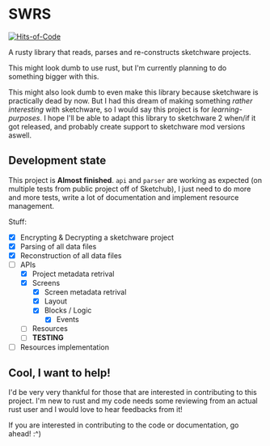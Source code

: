 # SWRS
[![Hits-of-Code](https://hitsofcode.com/github/iyxan23/swrs?branch=main)](https://hitsofcode.com/github/iyxan23/swrs/view?branch=main)

A rusty library that reads, parses and re-constructs sketchware projects.

This might look dumb to use rust, but I'm currently planning to do something bigger with this.

This might also look dumb to even make this library because sketchware is practically dead by now. But I had this dream of making something _rather interesting_ with sketchware, so I would say this project is for _learning-purposes_. I hope I'll be able to adapt this library to sketchware 2 when/if it got released, and probably create support to sketchware mod versions aswell.

## Development state
This project is **Almost finished**. `api` and `parser` are working as expected (on multiple tests from public project off of Sketchub), I just need to do more and more tests, write a lot of documentation and implement resource management.

Stuff:
 - [x] Encrypting & Decrypting a sketchware project
 - [x] Parsing of all data files
 - [x] Reconstruction of all data files
 - [ ] APIs
   - [x] Project metadata retrival
   - [x] Screens
     - [x] Screen metadata retrival
     - [x] Layout
     - [x] Blocks / Logic
       - [x] Events
   - [ ] Resources
   - [ ] **TESTING**
 - [ ] Resources implementation

## Cool, I want to help!
I'd be very very thankful for those that are interested in contributing to this project. I'm new to rust and my code needs some reviewing from an actual rust user and I would love to hear feedbacks from it!

If you are interested in contributing to the code or documentation, go ahead! :^)
